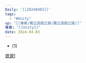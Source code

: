 ```yaml
---
Daily: '[[20240403]]'
tags:
  - "#Unity"
up: "[[專案/獨立遊戲之路|獨立遊戲之路]]"
專案: "[[Unity]]"
date: 2024-04-03
---
```

- [1]                                                           

[資源1](https://pan.baidu.com/s/1301-Ypy2oEP71O2eG1Eakg?pwd=hsgs#list/path=%2Fsharelink1609337687-393343985159241%2F%E6%B8%B8%E6%88%8F%E5%BC%80%E5%8F%91%E8%A7%86%E9%A2%91%E6%95%99%E7%A8%8B&parentPath=%2Fsharelink1609337687-393343985159241)
